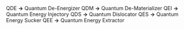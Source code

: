 QDE **->** Quantum De-Energizer
QDM **->** Quantum De-Materializer
QEI **->** Quantum Energy Injectory
QDS **->** Quantum Dislocator
QES **->** Quantum Energy Sucker
QEE **->** Quantum Energy Extractor